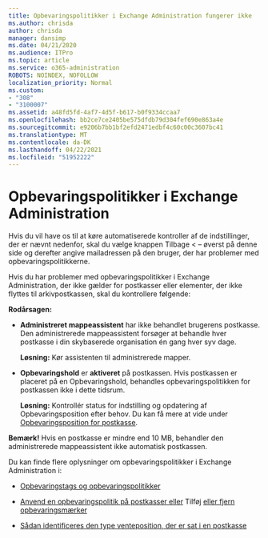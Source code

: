 ```yaml
---
title: Opbevaringspolitikker i Exchange Administration fungerer ikke
ms.author: chrisda
author: chrisda
manager: dansimp
ms.date: 04/21/2020
ms.audience: ITPro
ms.topic: article
ms.service: o365-administration
ROBOTS: NOINDEX, NOFOLLOW
localization_priority: Normal
ms.custom:
- "308"
- "3100007"
ms.assetid: a48fd5fd-4af7-4d5f-b617-b0f9334ccaa7
ms.openlocfilehash: bb2ce7ce2405be575dfdb79d304fef690e863a4e
ms.sourcegitcommit: e9206b7bb1bf2efd2471edbf4c60c00c3607bc41
ms.translationtype: MT
ms.contentlocale: da-DK
ms.lasthandoff: 04/22/2021
ms.locfileid: "51952222"
---
```

# <a name="retention-policies-in-exchange-admin-center"></a>Opbevaringspolitikker i Exchange Administration

Hvis du vil have os til at køre automatiserede kontroller af de indstillinger, der er nævnt nedenfor, skal du vælge knappen Tilbage < – øverst på denne side og derefter angive mailadressen på den bruger, der har problemer med opbevaringspolitikkerne.

Hvis du har problemer med opbevaringspolitikker i Exchange Administration, der ikke gælder for postkasser eller elementer, der ikke flyttes til arkivpostkassen, skal du kontrollere følgende:

**Rodårsagen:**

- **Administreret mappeassistent** har ikke behandlet brugerens postkasse. Den administrerede mappeassistent forsøger at behandle hver postkasse i din skybaserede organisation én gang hver syv dage.

  **Løsning:** Kør assistenten til administrerede mapper.

- **Opbevaringshold** er **aktiveret** på postkassen. Hvis postkassen er placeret på en Opbevaringshold, behandles opbevaringspolitikken for postkassen ikke i dette tidsrum.

  **Løsning:** Kontrollér status for indstilling og opdatering af Opbevaringsposition efter behov. Du kan få mere at vide under [Opbevaringsposition for postkasse](https://docs.microsoft.com/exchange/security-and-compliance/messaging-records-management/mailbox-retention-hold).
 
**Bemærk!** Hvis en postkasse er mindre end 10 MB, behandler den administrerede mappeassistent ikke automatisk postkassen.
 
Du kan finde flere oplysninger om opbevaringspolitikker i Exchange Administration i:

- [Opbevaringstags og opbevaringspolitikker](https://docs.microsoft.com/exchange/security-and-compliance/messaging-records-management/retention-tags-and-policies)

- [Anvend en opbevaringspolitik på postkasser eller](https://docs.microsoft.com/exchange/security-and-compliance/messaging-records-management/apply-retention-policy) Tilføj [eller fjern opbevaringsmærker](https://docs.microsoft.com/exchange/security-and-compliance/messaging-records-management/add-or-remove-retention-tags)

- [Sådan identificeres den type venteposition, der er sat i en postkasse](https://docs.microsoft.com/microsoft-365/compliance/identify-a-hold-on-an-exchange-online-mailbox)
